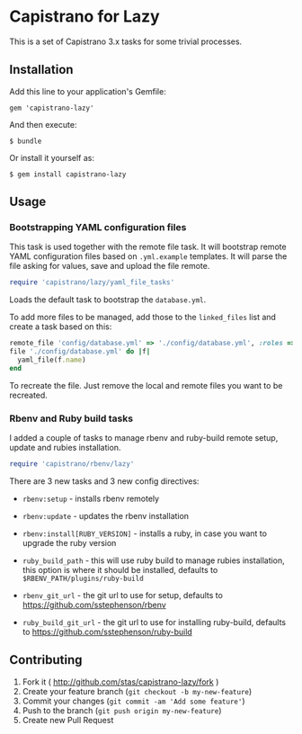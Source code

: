 # Capistrano for Lazy

This is a set of Capistrano 3.x tasks for some trivial processes.

## Installation

Add this line to your application's Gemfile:

    gem 'capistrano-lazy'

And then execute:

    $ bundle

Or install it yourself as:

    $ gem install capistrano-lazy

## Usage

### Bootstrapping YAML configuration files

This task is used together with the remote file task.
It will bootstrap remote YAML configuration files based on `.yml.example` templates.
It will parse the file asking for values, save and upload the file remote.

```ruby
require 'capistrano/lazy/yaml_file_tasks'
```

Loads the default task to bootstrap the `database.yml`.

To add more files to be managed, add those to the `linked_files` list and create a task based on this:

```ruby
remote_file 'config/database.yml' => './config/database.yml', :roles => :db
file './config/database.yml' do |f|
  yaml_file(f.name)
end
```

To recreate the file. Just remove the local and remote files you want to be recreated.

### Rbenv and Ruby build tasks

I added a couple of tasks to manage rbenv and ruby-build remote setup, update and rubies installation.

```ruby
require 'capistrano/rbenv/lazy'
```

There are 3 new tasks and 3 new config directives:

  * `rbenv:setup` - installs rbenv remotely
  * `rbenv:update` - updates the rbenv installation
  * `rbenv:install[RUBY_VERSION]` - installs a ruby, in case you want to upgrade the ruby version

  * `ruby_build_path` - this will use ruby build to manage rubies installation, this option is where it should be installed, defaults to `$RBENV_PATH/plugins/ruby-build`
  * `rbenv_git_url` - the git url to use for setup, defaults to https://github.com/sstephenson/rbenv
  * `ruby_build_git_url` - the git url to use for installing ruby-build, defaults to https://github.com/sstephenson/ruby-build

## Contributing

1. Fork it ( http://github.com/stas/capistrano-lazy/fork )
2. Create your feature branch (`git checkout -b my-new-feature`)
3. Commit your changes (`git commit -am 'Add some feature'`)
4. Push to the branch (`git push origin my-new-feature`)
5. Create new Pull Request
